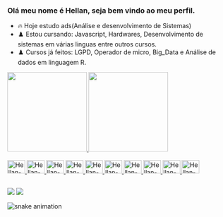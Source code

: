 ### Olá meu nome é Hellan, seja bem vindo ao meu perfil.

- 🔥 Hoje estudo ads(Análise e desenvolvimento de Sistemas)
- ♟️ Estou cursando: Javascript, Hardwares, Desenvolvimento de sistemas em várias linguas entre outros cursos.
- ♟️ Cursos já feitos: LGPD, Operador de micro, Big_Data e Análise de dados em linguagem R.

<div>
  <a href="https://github.com/HEllanlins">
    <img height="180em" src="https://github-readme-stats.vercel.app/api?username=HEllanlins&theme=aura&show_icons=true"/>
    <img height="180em" src="https://github-readme-stats.vercel.app/api/top-langs/?username=HEllanlins&layout=compact&langs_count=16&theme=vue-dark"/>
</div>

<div style="display: inline_block"><br>
  <img aling="center" alt="Hellan-Js" height="30" width="40" src="https://cdn.jsdelivr.net/gh/devicons/devicon@latest/icons/javascript/javascript-plain.svg">
  <img aling="center" alt="Hellan-Ts" height="30" width="40" src="https://cdn.jsdelivr.net/gh/devicons/devicon@latest/icons/typescript/typescript-plain.svg">
  <img aling="center" alt="Hellan-React" height="30" width="40" src="https://cdn.jsdelivr.net/gh/devicons/devicon@latest/icons/react/react-original.svg">
  <img aling="center" alt="Hellan-HTML" height="30" width="40" src="https://cdn.jsdelivr.net/gh/devicons/devicon@latest/icons/html5/html5-original.svg">
  <img aling="center" alt="Hellan-CSS" height="30" width="40" src="https://cdn.jsdelivr.net/gh/devicons/devicon@latest/icons/css3/css3-original.svg">
  <img aling="center" alt="Hellan-Python" height="30" width="40" src="https://cdn.jsdelivr.net/gh/devicons/devicon@latest/icons/python/python-original.svg">
  <img aling="center" alt="Hellan-Csharp" height="30" width="40" src="https://cdn.jsdelivr.net/gh/devicons/devicon@latest/icons/csharp/csharp-original.svg">
  <img aling="center" alt="Hellan-Csharp" height="30" width="40" src="https://cdn.jsdelivr.net/gh/devicons/devicon@latest/icons/bootstrap/bootstrap-original.svg">
  <img aling="center" alt="Hellan-Csharp" height="30" width="40" src="https://cdn.jsdelivr.net/gh/devicons/devicon@latest/icons/git/git-original.svg">
  <img aling="center" alt="Hellan-Csharp" height="30" width="40" src="https://cdn.jsdelivr.net/gh/devicons/devicon@latest/icons/github/github-original.svg">
</div>

##

<div>
  <a href="https://www.youtube.com/@hellanlins3042" target="_blank"><img src="https://img.shields.io/badge/youtube-FF0000?style=for-the-badge&logo=youtube&logoColor=white" target="_blank"></a>
  <a href="https://www.instagram.com/hellan_lins/" target="_blank"><img src="https://img.shields.io/badge/-instagram-%23E4405F?style=for-the-badge&logo=instragram&logoColor=white" target="_blank"></a>
</div>

![snake animation](https://github.com/HEllanlins/HEllanlins/blob/output/github-contribution-grid-snake.sgv)
